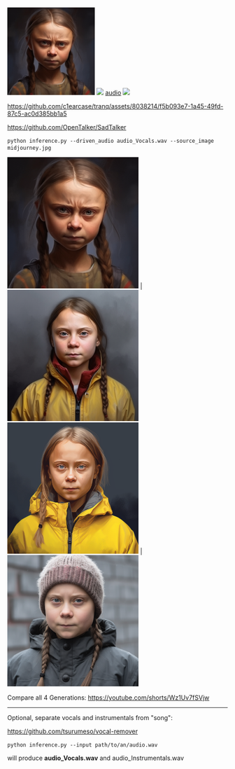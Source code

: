 #

<img src="media/4507.png" width="200"> <img src="https://t4.ftcdn.net/jpg/01/26/10/59/360_F_126105961_6vHCTRX2cPOnQTBvx9OSAwRUapYTEmYA.jpg" width=40> [audio](media/1a.mp3) <img src="https://clipart-library.com/img/1269258.png" width=40>

https://github.com/c1earcase/tranq/assets/8038214/f5b093e7-1a45-49fd-87c5-ac0d385bb1a5

https://github.com/OpenTalker/SadTalker

```
python inference.py --driven_audio audio_Vocals.wav --source_image midjourney.jpg
```

<img src="media/4507.png" width=300>  |  <img src="media/5968.png" width=300>
<br/>
<img src="media/8916.png" width=300>  |  <img src="media/2780.png" width=300>

Compare all 4 Generations: https://youtube.com/shorts/Wz1Uv7fSVjw

---
Optional, separate vocals and instrumentals from "song":

https://github.com/tsurumeso/vocal-remover

```
python inference.py --input path/to/an/audio.wav
```

will produce <b>audio_Vocals.wav</b> and audio_Instrumentals.wav

